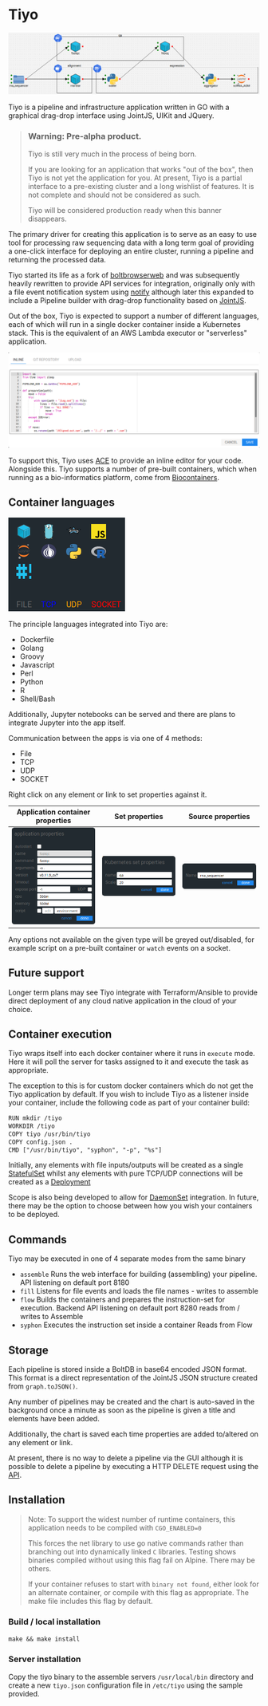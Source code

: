 # Tiyo
![tiyo-interface](docs/images/tiyo-pipeline.png)

Tiyo is a pipeline and infrastructure application written in GO with a graphical drag-drop interface using JointJS,
UIKit and JQuery.

> ### Warning: Pre-alpha product.
>
> Tiyo is still very much in the process of being born.
>
> If you are looking for an application that works "out of the box", then Tiyo is not yet the application for you.
> At present, Tiyo is a partial interface to a pre-existing cluster and a long wishlist of features.
> It is not complete and should not be considered as such.
>
> Tiyo will be considered production ready when this banner disappears.

The primary driver for creating this application is to serve as an easy to use tool for processing raw sequencing data
with a long term goal of providing a one-click interface for deploying an entire cluster, running a pipeline and
returning the processed data.

Tiyo started its life as a fork of [boltbrowserweb](https://github.com/evnix/boltdbweb/) and was subsequently heavily
rewritten to provide API services for integration, originally only with a file event notification system using
[notify](https://github.com/rjeczalik/notify) although later this expanded to include a Pipeline builder with drag-drop
functionality based on [JointJS](https://www.jointjs.com/opensource).

Out of the box, Tiyo is expected to support a number of different languages, each of which will run in a single docker
container inside a Kubernetes stack. This is the equivalent of an AWS Lambda executor or "serverless" application.

![editor](docs/images/source-editor.png)

To support this, Tiyo uses [ACE](https://ace.c9.io/) to provide an inline editor for your code. Alongside this. Tiyo
supports a number of pre-built containers, which when running as a bio-informatics platform, come from
[Biocontainers](https://biocontainers.pro/).

## Container languages
![initial\_offerings](docs/images/initial-offerings.png)

The principle languages integrated into Tiyo are:

- Dockerfile
- Golang
- Groovy
- Javascript
- Perl
- Python
- R
- Shell/Bash

Additionally, Jupyter notebooks can be served and there are plans to integrate Jupyter into the app itself.

Communication between the apps is via one of 4 methods:

- File
- TCP
- UDP
- SOCKET

Right click on any element or link to set properties against it.

Application container properties            | Set properties                      | Source properties
:------------------------------------------:|:-----------------------------------:|:------------------------------------:
![](docs/images/application-properties.png) | ![](docs/images/set-properties.png) | ![](docs/images/source-properties.png)

Any options not available on the given type will be greyed out/disabled, for example script on a pre-built container
or `watch` events on a socket.

## Future support

Longer term plans may see Tiyo integrate with Terraform/Ansible to provide direct deployment of any cloud native
application in the cloud of your choice.

## Container execution
Tiyo wraps itself into each docker container where it runs in `execute` mode. Here it will poll the server for tasks
assigned to it and execute the task as appropriate.

The exception to this is for custom docker containers which do not get the Tiyo application by default. If you wish to
include Tiyo as a listener inside your container, include the following code as part of your container build:

```
RUN mkdir /tiyo
WORKDIR /tiyo
COPY tiyo /usr/bin/tiyo
COPY config.json .
CMD ["/usr/bin/tiyo", "syphon", "-p", "%s"]
```

Initially, any elements with file inputs/outputs will be created as a single
[StatefulSet](https://kubernetes.io/docs/concepts/workloads/controllers/statefulset/) whilst any elements with pure
TCP/UDP connections will be created as a [Deployment](https://kubernetes.io/docs/concepts/workloads/controllers/deployment/)

Scope is also being developed to allow for [DaemonSet](https://kubernetes.io/docs/concepts/workloads/controllers/daemonset/)
integration. In future, there may be the option to choose between how you wish your containers to be deployed.

## Commands
Tiyo may be executed in one of 4 separate modes from the same binary

- `assemble` Runs the web interface for building (assembling) your pipeline. API listening on default port 8180
- `fill` Listens for file events and loads the file names - writes to assemble
- `flow` Builds the containers and prepares the instruction-set for execution. Backend API listening on default port 8280
  reads from / writes to Assemble
- `syphon` Executes the instruction set inside a container
  Reads from Flow

## Storage
Each pipeline is stored inside a BoltDB in base64 encoded JSON format. This format is a direct representation of the
JointJS JSON structure created from `graph.toJSON()`.

Any number of pipelines may be created and the chart is auto-saved in the background once a minute as soon as the
pipeline is given a title and elements have been added.

Additionally, the chart is saved each time properties are added to/altered on any element or link.

At present, there is no way to delete a pipeline via the GUI although it is possible to delete a pipeline by executing
a HTTP DELETE request using the [API](docs/api.md).

## Installation

> Note:
> To support the widest number of runtime containers, this application needs to be compiled with `CGO_ENABLED=0`
>
> This forces the net library to use go native commands rather than branching out into dynamically linked `C` libraries.
> Testing shows binaries compiled without using this flag fail on Alpine. There may be others.
>
> If your container refuses to start with `binary not found`, either look for an alternate container, or compile with
> this flag as appropriate. The make file includes this flag by default.

### Build / local installation
```
make && make install
```

### Server installation
Copy the tiyo binary to the assemble servers `/usr/local/bin` directory and create a new `tiyo.json` configuration file
in `/etc/tiyo` using the sample provided.

